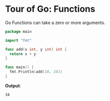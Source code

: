 # Tour of Go: Functions

Go Functions can take a zero or more arguments.

```go
package main

import "fmt"

func add(x int, y int) int {
  return x + y
}

func main() {
  fmt.Println(add(10, 24))
}
```

**Output**:

```txt
34
```
